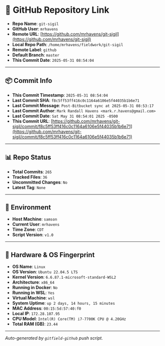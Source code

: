 # 🔗 GitHub Repository Link

- **Repo Name**: `git-sigil`
- **GitHub User**: `mrhavens`
- **Remote URL**: [https://github.com/mrhavens/git-sigil](https://github.com/mrhavens/git-sigil)
- **Local Repo Path**: `/home/mrhavens/fieldwork/git-sigil`
- **Remote Label**: `github`
- **Default Branch**: `master`
- **This Commit Date**: `2025-05-31 08:54:04`

---

## 📦 Commit Info

- **This Commit Timestamp**: `2025-05-31 08:54:04`
- **Last Commit SHA**: `f8c5ff53ff416c0c1164a6106e5f44035b1b6e71`
- **Last Commit Message**: `Post-Bitbucket sync at 2025-05-31 08:53:17`
- **Last Commit Author**: `Mark Randall Havens <mark.r.havens@gmail.com>`
- **Last Commit Date**: `Sat May 31 08:54:01 2025 -0500`
- **This Commit URL**: [https://github.com/mrhavens/git-sigil/commit/f8c5ff53ff416c0c1164a6106e5f44035b1b6e71](https://github.com/mrhavens/git-sigil/commit/f8c5ff53ff416c0c1164a6106e5f44035b1b6e71)

---

## 📊 Repo Status

- **Total Commits**: `265`
- **Tracked Files**: `36`
- **Uncommitted Changes**: `No`
- **Latest Tag**: `None`

---

## 🧭 Environment

- **Host Machine**: `samson`
- **Current User**: `mrhavens`
- **Time Zone**: `CDT`
- **Script Version**: `v1.0`

---

## 🧬 Hardware & OS Fingerprint

- **OS Name**: `Linux`
- **OS Version**: `Ubuntu 22.04.5 LTS`
- **Kernel Version**: `6.6.87.1-microsoft-standard-WSL2`
- **Architecture**: `x86_64`
- **Running in Docker**: `No`
- **Running in WSL**: `Yes`
- **Virtual Machine**: `wsl`
- **System Uptime**: `up 2 days, 14 hours, 15 minutes`
- **MAC Address**: `00:15:5d:57:40:f0`
- **Local IP**: `172.28.107.95`
- **CPU Model**: `Intel(R) Core(TM) i7-7700K CPU @ 4.20GHz`
- **Total RAM (GB)**: `23.44`

---

_Auto-generated by `gitfield-github` push script._
